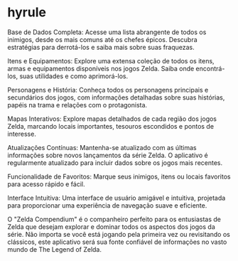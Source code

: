 # hyrule

Base de Dados Completa: Acesse uma lista abrangente de todos os inimigos, desde os mais comuns até os chefes épicos. Descubra estratégias para derrotá-los e saiba mais sobre suas fraquezas.

Itens e Equipamentos: Explore uma extensa coleção de todos os itens, armas e equipamentos disponíveis nos jogos Zelda. Saiba onde encontrá-los, suas utilidades e como aprimorá-los.

Personagens e História: Conheça todos os personagens principais e secundários dos jogos, com informações detalhadas sobre suas histórias, papéis na trama e relações com o protagonista.

Mapas Interativos: Explore mapas detalhados de cada região dos jogos Zelda, marcando locais importantes, tesouros escondidos e pontos de interesse.

Atualizações Contínuas: Mantenha-se atualizado com as últimas informações sobre novos lançamentos da série Zelda. O aplicativo é regularmente atualizado para incluir dados sobre os jogos mais recentes.

Funcionalidade de Favoritos: Marque seus inimigos, itens ou locais favoritos para acesso rápido e fácil.

Interface Intuitiva: Uma interface de usuário amigável e intuitiva, projetada para proporcionar uma experiência de navegação suave e eficiente.

O "Zelda Compendium" é o companheiro perfeito para os entusiastas de Zelda que desejam explorar e dominar todos os aspectos dos jogos da série. Não importa se você está jogando pela primeira vez ou revisitando os clássicos, este aplicativo será sua fonte confiável de informações no vasto mundo de The Legend of Zelda.






